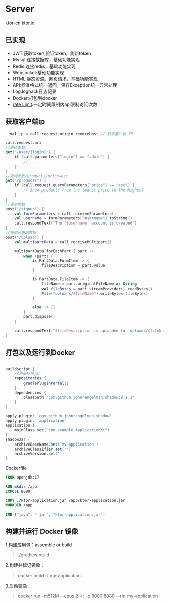 # Server

[ktor-cn](https://ktor.kotlincn.net/)
[ktor.io](https://ktor.io/docs/welcome.html)


## 已实现
- JWT:获取token,验证token，刷新token
- Mysql:连接数据库，基础功能实现
- Redis:连接redis，基础功能实现
- Websocket:基础功能实现
- HTML:静态资源、网页请求，基础功能实现
- API:标准格式统一返回，保存Exception统一异常处理
- Log:logback日志记录
- Docker:打包到docker
- [rate Limit](https://ktor.io/docs/rate-limit.html):一定时间限制内api限制访问次数


## 获取客户端ip
```kotlin
  val ip = call.request.origin.remoteHost // 获取客户端 IP
```
```kotlin
call.request.uri
//路径参数
get("/user/{login}") {
    if (call.parameters["login"] == "admin") {
        // ...
    }
}
//查询参数/products?price=asc
get("/products") {
    if (call.request.queryParameters["price"] == "asc") {
        // Show products from the lowest price to the highest
    }
}
//表单参数 
post("/signup") {
    val formParameters = call.receiveParameters()
    val username = formParameters["username"].toString()
    call.respondText("The '$username' account is created")
}
//多部分表单数据
post("/upload") {
    val multipartData = call.receiveMultipart()

    multipartData.forEachPart { part ->
        when (part) {
            is PartData.FormItem -> {
                fileDescription = part.value
            }

            is PartData.FileItem -> {
                fileName = part.originalFileName as String
                val fileBytes = part.streamProvider().readBytes()
                File("uploads/$fileName").writeBytes(fileBytes)
            }

            else -> {}
        }
        part.dispose()
    }

    call.respondText("$fileDescription is uploaded to 'uploads/$fileName'")
}
```
## 打包以及运行到Docker

```groovy

buildscript {
    //用来打包jar
    repositories {
        gradlePluginPortal()
    }
    dependencies {
        classpath 'com.github.johnrengelman:shadow:8.1.1'
    }
}


```

```groovy
apply plugin: 'com.github.johnrengelman.shadow'
apply plugin: 'application'
application {
    mainClass.set("com.example.ApplicationKt")
}
shadowJar {
    archiveBaseName.set('my-application')
    archiveClassifier.set('')
    archiveVersion.set('')
}
```

Dockerfile
```dockerfile
FROM openjdk:17

RUN mkdir /app
EXPOSE 8080

COPY ./ktor-application.jar /app/ktor-application.jar
WORKDIR /app

CMD ["java", "-jar", "ktor-application.jar"]
```

## 构建并运行 Docker 镜像
1.构建应用包：assemble or build
> ./gradlew build

2.构建并标记镜像：
> docker build -t my-application .

3.启动镜像：
> docker run -m512M --cpus 2 -it -p 8080:8080 --rm my-application
